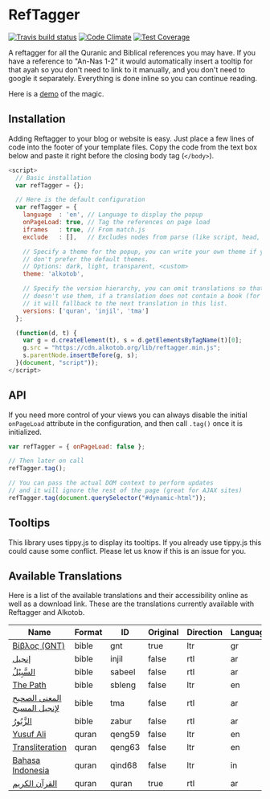 # RefTagger

[![Travis build status](http://img.shields.io/travis/alkotob/reftagger.svg?style=flat)](https://travis-ci.org/alkotob/reftagger)
[![Code Climate](https://codeclimate.com/github/alkotob/reftagger/badges/gpa.svg)](https://codeclimate.com/github/alkotob/reftagger)
[![Test Coverage](https://codeclimate.com/github/alkotob/reftagger/badges/coverage.svg)](https://codeclimate.com/github/alkotob/reftagger)

A reftagger for all the Quranic and Biblical references you may have.  If you have
a reference to "An-Nas 1-2" it would automatically insert a tooltip for that ayah
so you don't need to link to it manually, and you don't need to google it separately.
Everything is done inline so you can continue reading.

Here is a [demo](https://alkotob.github.io/reftagger/) of the magic.

## Installation

Adding Reftagger to your blog or website is easy. Just place a few lines of code
into the footer of your template files. Copy the code from the text box below
and paste it right before the closing body tag (`</body>`).

```js
<script>
  // Basic installation
  var refTagger = {};

  // Here is the default configuration
  var refTagger = {
    language  : 'en', // Language to display the popup
    onPageLoad: true, // Tag the references on page load
    iframes   : true, // From match.js
    exclude   : [],   // Excludes nodes from parse (like script, head, etc)

    // Specify a theme for the popup, you can write your own theme if you
    // don't prefer the default themes.
    // Options: dark, light, transparent, <custom>
    theme: 'alkotob',

    // Specify the version hierarchy, you can omit translations so that it
    // doesn't use them, if a translation does not contain a book (for example)
    // it will fallback to the next translation in this list.
    versions: ['quran', 'injil', 'tma']
  };

  (function(d, t) {
    var g = d.createElement(t), s = d.getElementsByTagName(t)[0];
    g.src = "https://cdn.alkotob.org/lib/reftagger.min.js";
    s.parentNode.insertBefore(g, s);
  }(document, "script"));
</script>
```

## API

If you need more control of your views you can always disable the initial
`onPageLoad` attribute in the configuration, and then call `.tag()` once it is
initialized.

```js
var refTagger = { onPageLoad: false };

// Then later on call
refTagger.tag();

// You can pass the actual DOM context to perform updates
// and it will ignore the rest of the page (great for AJAX sites)
refTagger.tag(document.querySelector("#dynamic-html"));
```

## Tooltips

This library uses tippy.js to display its tooltips.  If you already use tippy.js
this could cause some conflict.  Please let us know if this is an issue for you.

## Available Translations

Here is a list of the available translations and their accessibility online as well as a download link. These are the translations currently available with Reftagger and Alkotob.

| Name                                                   | Format | ID     | Original | Direction | Language | File                                                                                   |
|--------------------------------------------------------|--------|--------|----------|-----------|----------|----------------------------------------------------------------------------------------|
| [Βίβλος (GNT)](https://alkotob.org/gnt)                | bible  | gnt    | true     | ltr       | gr       | [gnt.xml](https://github.com/alkotob/bible-translations/raw/master/data/gnt.xml)       |
| [إنجيل](https://alkotob.org/injil)                     | bible  | injil  | false    | rtl       | ar       | [injil.xml](https://github.com/alkotob/bible-translations/raw/master/data/injil.xml)   |
| [السَّبِيْلُ](https://alkotob.org/sabeel)                   | bible  | sabeel | false    | rtl       | ar       | [sabeel.xml](https://github.com/alkotob/bible-translations/raw/master/data/sabeel.xml) |
| [The Path](https://alkotob.org/sbleng)                 | bible  | sbleng | false    | ltr       | en       | [sbleng.xml](https://github.com/alkotob/bible-translations/raw/master/data/sbleng.xml) |
| [المعنى الصحيح لإنجيل المسيح](https://alkotob.org/tma) | bible  | tma    | false    | rtl       | ar       | [tma.xml](https://github.com/alkotob/bible-translations/raw/master/data/tma.xml)       |
| [الزَّبُورُ](https://alkotob.org/zabur)                    | bible  | zabur  | false    | rtl       | ar       | [zabur.xml](https://github.com/alkotob/bible-translations/raw/master/data/zabur.xml)   |
| [Yusuf Ali](https://alkotob.org/qeng59)                | quran  | qeng59 | false    | ltr       | en       | [qeng59.xml](https://github.com/alkotob/bible-translations/raw/master/data/qeng59.xml) |
| [Transliteration](https://alkotob.org/qeng63)          | quran  | qeng63 | false    | ltr       | en       | [qeng63.xml](https://github.com/alkotob/bible-translations/raw/master/data/qeng63.xml) |
| [Bahasa Indonesia](https://alkotob.org/qind68)         | quran  | qind68 | false    | ltr       | in       | [qind68.xml](https://github.com/alkotob/bible-translations/raw/master/data/qind68.xml) |
| [القرآن الكريم](https://alkotob.org/quran)             | quran  | quran  | true     | rtl       | ar       | [quran.xml](https://github.com/alkotob/bible-translations/raw/master/data/quran.xml)   |
